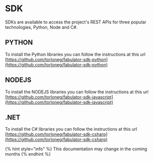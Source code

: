 # SDK
SDKs are available to access the project's REST APIs for three popular technologies, Python, Node and C#.

## PYTHON
To install the Python libraries you can follow the instructions at this url [https://github.com/torloneg/fabulator-sdk-python](https://github.com/torloneg/fabulator-sdk-python)

## NODEJS
To install the NODEJS libraries you can follow the instructions at this url [https://github.com/torloneg/fabulator-sdk-javascript](https://github.com/torloneg/fabulator-sdk-javascript)

## .NET
To install the C# libraries you can follow the instructions at this url [https://github.com/torloneg/fabulator-sdk-csharp](https://github.com/torloneg/fabulator-sdk-csharp)


{% hint style="info" %}
This documentation may change in the coming months
{% endhint %}

